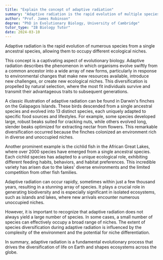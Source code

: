 ```yaml
---
title: "Explain the concept of adaptive radiation"
summary: "Adaptive radiation is the rapid evolution of multiple species from a single ancestor to fill different ecological niches."
author: "Prof. James Robinson"
degree: "PhD in Evolutionary Biology, University of Cambridge"
tutor_type: "IB Biology Tutor"
date: 2024-03-10
---
```


Adaptive radiation is the rapid evolution of numerous species from a single ancestral species, allowing them to occupy different ecological niches.

This concept is a captivating aspect of evolutionary biology. Adaptive radiation describes the phenomenon in which organisms evolve swiftly from a common ancestor into a wide array of new forms, particularly in response to environmental changes that make new resources available, introduce new challenges, or create new ecological niches. This diversification is propelled by natural selection, where the most fit individuals survive and transmit their advantageous traits to subsequent generations.

A classic illustration of adaptive radiation can be found in Darwin's finches on the Galapagos Islands. These birds descended from a single ancestral species and evolved into 13 distinct species, each uniquely adapted to specific food sources and lifestyles. For example, some species developed large, robust beaks suited for cracking nuts, while others evolved long, slender beaks optimized for extracting nectar from flowers. This remarkable diversification occurred because the finches colonized an environment rich in diverse and unoccupied niches.

Another prominent example is the cichlid fish in the African Great Lakes, where over $2000$ species have emerged from a single ancestral species. Each cichlid species has adapted to a unique ecological role, exhibiting different feeding habits, behaviors, and habitat preferences. This incredible variety has arisen due to the lakes' diverse environments and the limited competition from other fish families.

Adaptive radiation can occur rapidly, sometimes within just a few thousand years, resulting in a stunning array of species. It plays a crucial role in generating biodiversity and is especially significant in isolated ecosystems, such as islands and lakes, where new arrivals encounter numerous unoccupied niches.

However, it is important to recognize that adaptive radiation does not always yield a large number of species. In some cases, a small number of species can effectively occupy a broad range of niches. The extent of species diversification during adaptive radiation is influenced by the complexity of the environment and the potential for niche differentiation.

In summary, adaptive radiation is a fundamental evolutionary process that drives the diversification of life on Earth and shapes ecosystems across the globe.
    